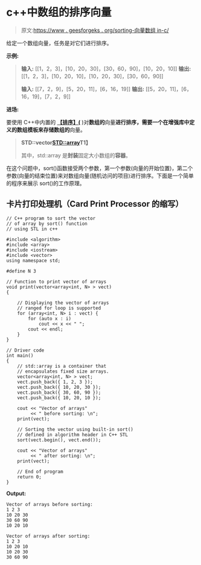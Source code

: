 # c++中数组的排序向量

> 原文:[https://www . geesforgeks . org/sorting-向量数组 in-c/](https://www.geeksforgeeks.org/sorting-vector-of-arrays-in-c/)

给定一个数组向量，任务是对它们进行排序。

**示例:**

> **输入:** [[1，2，3]，[10，20，30]，[30，60，90]，[10，20，10]]
> **输出:** [[1，2，3]，[10，20，10]，[10，20，30]，[30，60，90]]
> 
> **输入:** [[7，2，9]，[5，20，11]，[6，16，19]]
> **输出:** [[5，20，11]，[6，16，19]，[7，2，9]]

**进场:**

要使用 C++中内置的 [**【排序】(**](https://www.geeksforgeeks.org/sorting-a-vector-in-c/) )对**数组的**向量**进行排序，需要一个在增强库中定义的数组模板来存储数组的**向量。

> **STD::vector<STD::array>T1】**
> 
> 其中，std::array 是**封装**固定大小数组的**容器**。

在这个问题中，sort()函数接受两个参数，第一个参数(向量的开始位置)，第二个参数(向量的结束位置)来对数组向量(随机访问的项目)进行排序。下面是一个简单的程序来展示 sort()的工作原理。

## 卡片打印处理机（Card Print Processor 的缩写）

```
// C++ program to sort the vector
// of array by sort() function
// using STL in c++

#include <algorithm>
#include <array>
#include <iostream>
#include <vector>
using namespace std;

#define N 3

// Function to print vector of arrays
void print(vector<array<int, N> > vect)
{

    // Displaying the vector of arrays
    // ranged for loop is supported
    for (array<int, N> i : vect) {
        for (auto x : i)
            cout << x << " ";
        cout << endl;
    }
}

// Driver code
int main()
{
    // std::array is a container that
    // encapsulates fixed size arrays.
    vector<array<int, N> > vect;
    vect.push_back({ 1, 2, 3 });
    vect.push_back({ 10, 20, 30 });
    vect.push_back({ 30, 60, 90 });
    vect.push_back({ 10, 20, 10 });

    cout << "Vector of arrays"
         << " before sorting: \n";
    print(vect);

    // Sorting the vector using built-in sort()
    // defined in algorithm header in C++ STL
    sort(vect.begin(), vect.end());

    cout << "Vector of arrays"
         << " after sorting: \n";
    print(vect);

    // End of program
    return 0;
}
```

**Output:**

```
Vector of arrays before sorting: 
1 2 3 
10 20 30 
30 60 90 
10 20 10 

Vector of arrays after sorting: 
1 2 3 
10 20 10 
10 20 30 
30 60 90

```